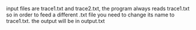 input files are trace1.txt and trace2.txt, the program always reads trace1.txt so in order to feed a different .txt file you need to change its name to trace1.txt.
the output will be in output.txt
